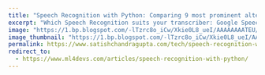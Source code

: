 ```yaml
---
title: "Speech Recognition with Python: Comparing 9 most prominent alternatives"
excerpt: "Which Speech Recognition suits your transcriber: Google Speech-to-Text, Amazon Transcribe, Microsoft Azure Speech, Watson, Nuance, CMU Sphinx, Kaldi, DeepSpeech, Facebook wav2letter?"
image: "https://1.bp.blogspot.com/-lTzrc8o_iCw/Xkie0L8_ueI/AAAAAAAATEU/Cplxbh-4RwgHc54eT6tkFxaMbtdgB_tegCKgBGAsYHg/s1600/speech-recognition-with-python-snake.png"
image_thumbnail: "https://1.bp.blogspot.com/-lTzrc8o_iCw/Xkie0L8_ueI/AAAAAAAATEU/Cplxbh-4RwgHc54eT6tkFxaMbtdgB_tegCKgBGAsYHg/s320/speech-recognition-with-python-snake.png"
permalink: https://www.satishchandragupta.com/tech/speech-recognition-with-python.html
redirect_to:
  - https://www.ml4devs.com/articles/speech-recognition-with-python/
---
```

